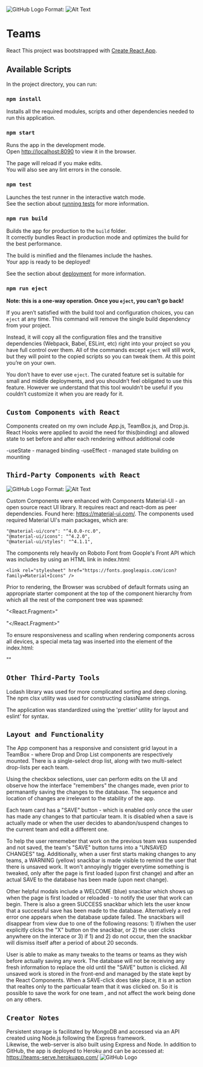 ![GitHub Logo](https://github.com/Ania-M-Pienio/Teams/blob/master/images/preview.PNG)
Format: ![Alt Text](url)


# Teams
React
This project was bootstrapped with [Create React App](https://github.com/facebook/create-react-app).

## Available Scripts

In the project directory, you can run:

### `npm install`

Installs all the required modules, scripts and other dependencies needed to run this application.<br>

### `npm start`

Runs the app in the development mode.<br>
Open [http://localhost:8090](http://localhost:8090) to view it in the browser.

The page will reload if you make edits.<br>
You will also see any lint errors in the console.


### `npm test`

Launches the test runner in the interactive watch mode.<br>
See the section about [running tests](https://facebook.github.io/create-react-app/docs/running-tests) for more information.

### `npm run build`

Builds the app for production to the `build` folder.<br>
It correctly bundles React in production mode and optimizes the build for the best performance.

The build is minified and the filenames include the hashes.<br>
Your app is ready to be deployed!

See the section about [deployment](https://facebook.github.io/create-react-app/docs/deployment) for more information.

### `npm run eject`

**Note: this is a one-way operation. Once you `eject`, you can’t go back!**

If you aren’t satisfied with the build tool and configuration choices, you can `eject` at any time. This command will remove the single build dependency from your project.

Instead, it will copy all the configuration files and the transitive dependencies (Webpack, Babel, ESLint, etc) right into your project so you have full control over them. All of the commands except `eject` will still work, but they will point to the copied scripts so you can tweak them. At this point you’re on your own.

You don’t have to ever use `eject`. The curated feature set is suitable for small and middle deployments, and you shouldn’t feel obligated to use this feature. However we understand that this tool wouldn’t be useful if you couldn’t customize it when you are ready for it.

## `Custom Components with React`

Components created on my own include App.js, TeamBox.js, and Drop.js. 
React Hooks were applied to avoid the need for this(binding) and allowed state to set before and after each rendering without additional code

-useState  - managed binding
-useEffect - managed state building on mounting

## `Third-Party Components with React`

![GitHub Logo](https://github.com/Ania-M-Pienio/Teams/blob/master/images/material.png)
Format: ![Alt Text](url)

Custom Components were enhanced with Components Material-UI - an open source react UI library. It requires react and react-dom as peer dependencies. Found here: https://material-ui.com/.
The components used required Material UI's main packages, which are:

    "@material-ui/core": "^4.0.0-rc.0",
    "@material-ui/icons": "^4.2.0",
    "@material-ui/styles": "^4.1.1",

The components rely heavily on Roboto Font from Goople's Front API which was includes by using an HTML link in index.html: 

    <link rel="stylesheet" href="https://fonts.googleapis.com/icon?family=Material+Icons" />

Prior to rendering, the Browser was scrubbed of default formats using an appropriate starter component at the top of the component hierarchy from which all the rest of the component tree was spawned:

 "<React.Fragment>"
   <CssBaseline />

 "</React.Fragment>"
      
        
To ensure responsiveness and scalling when rendering components across all devices, a special meta tag was inserted into the <head> element of the index.html: 

  "<meta
      name="viewport"
      content="minimum-scale=1, initial-scale=1, width=device-width, shrink-to-fit=no"
    />"   


## `Other Third-Party Tools`

Lodash library was used for more complicated sorting and deep cloning. The npm clsx utility was used for constructing className strings.

The application was standardized using the 'prettier' utility for layout and eslint' for syntax.

## `Layout and Functionality`

The App component has a responsive and consistent grid layout in a TeamBox - where Drop and Drop List components are respectively mounted. There is a single-select drop list, along with two multi-select drop-lists per each team.  

Using the checkbox selections, user can perform edits on the UI and observe how the interface "remembers" the changes made, even prior to permanantly saving the changes to the database.  The sequence and location of changes are irrelevant to the stability of the app. 

Each team card has a "SAVE" button - which is enabled only once the user has made any changes to that particular team. It is disabled when a save is actually made or when the user decides to abandon/suspend changes to the current team and edit a different one.  

To help the user rememeber that work on the previous team was suspended and not saved, the team's "SAVE" button turns into a "UNSAVED CHANGES" tag. Additionally, when a user first starts making changes to any teams, a WARNING (yellow) snackbar is made visible to remind the user that there is unsaved work.  It won't annoyingly trigger everytime something is tweaked, only after the page is first loaded (upon first change) and after an actual SAVE to the database has been made (upon next change).

Other helpful modals include a WELCOME (blue) snackbar which shows up when the page is first loaded or reloaded - to notify the user that work can begin. There is also a green SUCCESS snackbar which lets the user know that a successful save has been made to the database. Alternatively a red error one appears when the database update failed. The snackbars will disappear from view due to one of the following reasons: 1) if/when the user explicitly clicks the "X" button on the snackbar, or 2) the user clicks anywhere on the interace or 3) if 1) and 2) do not occur, then the snackbar will dismiss itself after a period of about 20 seconds.

User is able to make as many tweaks to the teams or teams as they wish before actually saving any work.  The database will not be receiving any fresh information to replace the old until the "SAVE" button is clicked. All unsaved work is stored in the front-end and managed by the state kept by the React Components. When a SAVE-click does take place, it is an action that realtes only to the particualar team that it was clicked on. So it is possible to save the work for one team , and not affect the work being done on any others. 

## `Creator Notes`

Persistent storage is facilitated by MongoDB and accessed via an API created using Node.js following the Express framework.  
Likewise, the web-server is also built using Express and Node. In addition to GitHub, the app is deployed to Heroku and can be accessed at:
https://teams-serve.herokuapp.com/ 
![GitHub Logo](https://github.com/Ania-M-Pienio/Teams/blob/master/images/express.png) 




